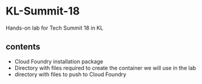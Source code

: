 # KL-Summit-18
Hands-on lab for Tech Summit 18 in KL 
## contents
- Cloud Foundry installation package
- Directory with files required to create the container we will use in the lab
- directory with files to push to Cloud Foundry
